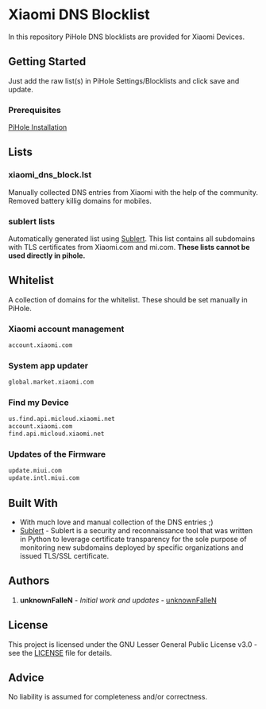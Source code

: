 # Xiaomi DNS Blocklist

In this repository PiHole DNS blocklists are provided for Xiaomi Devices.

## Getting Started

Just add the raw list(s) in PiHole Settings/Blocklists and click save and update.

### Prerequisites

[PiHole Installation](https://docs.pi-hole.net/main/basic-install/)

## Lists

### xiaomi_dns_block.lst

Manually collected DNS entries from Xiaomi  with the help of the community. Removed battery killig domains for mobiles.

### sublert lists

Automatically generated list using [Sublert](https://github.com/yassineaboukir/sublert). This list contains all subdomains with TLS certificates from Xiaomi.com and mi.com. **These lists cannot be used directly in pihole.**

## Whitelist

A collection of domains for the whitelist. These should be set manually in PiHole.

### Xiaomi account management

```html
account.xiaomi.com
```

### System app updater

```html
global.market.xiaomi.com
```

### Find my Device

```html
us.find.api.micloud.xiaomi.net
account.xiaomi.com
find.api.micloud.xiaomi.net
```

### Updates of the Firmware

```html
update.miui.com
update.intl.miui.com
```

## Built With

- With much love and manual collection of the DNS entries  ;)
- [Sublert](https://github.com/yassineaboukir/sublert) - Sublert is a security and reconnaissance tool that was written in Python to leverage certificate transparency for the sole purpose of monitoring new subdomains deployed by specific organizations and issued TLS/SSL certificate.

## Authors

1. **unknownFalleN** - *Initial work and updates* - [unknownFalleN](https://github.com/unknownFalleN)

## License

This project is licensed under the GNU Lesser General Public License v3.0 - see the [LICENSE](https://github.com/unknownFalleN/xiaomi-dns-blocklist/blob/master/LICENSE) file for details.

## Advice

No liability is assumed for completeness and/or correctness.
